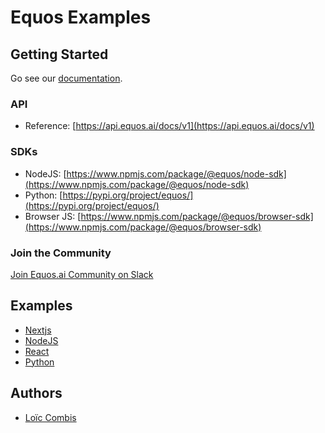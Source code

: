 # Equos Examples

## Getting Started
Go see our [documentation](https://docs.equos.ai).

### API
- Reference: [https://api.equos.ai/docs/v1](https://api.equos.ai/docs/v1)

### SDKs
- NodeJS: [https://www.npmjs.com/package/@equos/node-sdk](https://www.npmjs.com/package/@equos/node-sdk)
- Python: [https://pypi.org/project/equos/](https://pypi.org/project/equos/)
- Browser JS: [https://www.npmjs.com/package/@equos/browser-sdk](https://www.npmjs.com/package/@equos/browser-sdk)

### Join the Community
[Join Equos.ai Community on Slack](https://join.slack.com/t/equosaicommunity/shared_invite/zt-3d8oy19au-jZpsJB0i~gdL0jbDswdzzQ)


## Examples
- [Nextjs](./examples/equos-nextjs-integration/README.md)
- [NodeJS](./examples/equos-nodejs-integration/README.md)
- [React](./examples//equos-react-integration/README.md)
- [Python](./examples/python-integration/README.md)


## Authors
- [Loïc Combis](https://www.linkedin.com/in/lo%C3%AFc-combis-a211a813a/)
